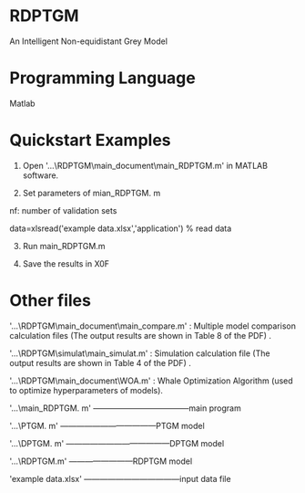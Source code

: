 # RDPTGM
An Intelligent Non-equidistant Grey Model

# Programming Language
Matlab

# Quickstart Examples

1. Open '...\RDPTGM\main_document\main_RDPTGM.m' in MATLAB software.

2. Set parameters of mian_RDPTGM. m

nf: number of validation sets

data=xlsread('example data.xlsx','application') % read data

3. Run main_RDPTGM.m

4. Save the results in X0F

# Other files
'...\RDPTGM\main_document\main_compare.m' : Multiple model comparison calculation files (The output results are shown in Table 8 of the PDF) .

'...\RDPTGM\simulat\main_simulat.m' :  Simulation calculation file (The output results are shown in Table 4 of the PDF) .

'...\RDPTGM\main_document\WOA.m' :  Whale Optimization Algorithm (used to optimize hyperparameters of models).

'...\main_RDPTGM. m' ————————————main program

'...\PTGM. m' ————————————PTGM model

'...\DPTGM. m' —————————————DPTGM model

'...\RDPTGM.m' ————————RDPTGM model

'example data.xlsx' ————————————input data file



